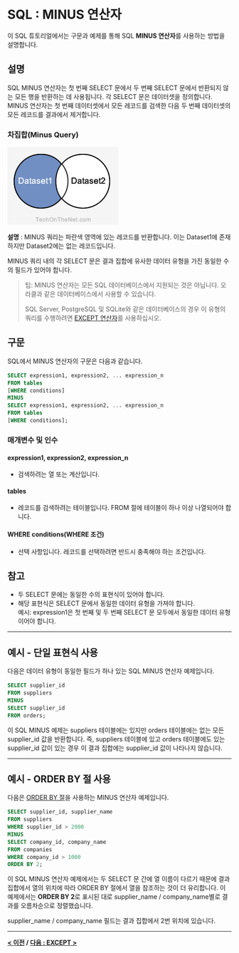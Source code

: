 # SQL : MINUS 연산자

이 SQL 튜토리얼에서는 구문과 예제를 통해 SQL **MINUS 연산자**를 사용하는 방법을 설명합니다.

## 설명
SQL MINUS 연산자는 첫 번째 SELECT 문에서 두 번째 SELECT 문에서 반환되지 않는 모든 행을 반환하는 데 사용됩니다. 각 SELECT 문은 데이터셋을 정의합니다. MINUS 연산자는 첫 번째 데이터셋에서 모든 레코드를 검색한 다음 두 번째 데이터셋의 모든 레코드를 결과에서 제거합니다.

### 차집합(Minus Query)

![MINUS](Visual-Illustration/minus.png)

**설명** : MINUS 쿼리는 파란색 영역에 있는 레코드를 반환합니다. 이는 Dataset1에 존재하지만 Dataset2에는 없는 레코드입니다.

MINUS 쿼리 내의 각 SELECT 문은 결과 집합에 유사한 데이터 유형을 가진 동일한 수의 필드가 있어야 합니다.
>팁: MINUS 연산자는 모든 SQL 데이터베이스에서 지원되는 것은 아닙니다. 오라클과 같은 데이터베이스에서 사용할 수 있습니다.
>
>SQL Server, PostgreSQL 및 SQLite와 같은 데이터베이스의 경우 이 유형의 쿼리를 수행하려면 [EXCEPT 연산자](EXCEPT.md)를 사용하십시오.

## 구문
SQL에서 MINUS 연산자의 구문은 다음과 같습니다.
```SQL
SELECT expression1, expression2, ... expression_n
FROM tables
[WHERE conditions]
MINUS
SELECT expression1, expression2, ... expression_n
FROM tables
[WHERE conditions];
```
### 매개변수 및 인수
#### **expression1, expression2, expression_n**
- 검색하려는 열 또는 계산입니다.
#### **tables**
- 레코드를 검색하려는 테이블입니다. FROM 절에 테이블이 하나 이상 나열되어야 합니다.
#### **WHERE conditions(WHERE 조건)**
- 선택 사항입니다. 레코드를 선택하려면 반드시 충족해야 하는 조건입니다.

## 참고
- 두 SELECT 문에는 동일한 수의 표현식이 있어야 합니다.
- 해당 표현식은 SELECT 문에서 동일한 데이터 유형을 가져야 합니다.  
예시: expression1은 첫 번째 및 두 번째 SELECT 문 모두에서 동일한 데이터 유형이어야 합니다.

---
## 예시 - 단일 표현식 사용
다음은 데이터 유형이 동일한 필드가 하나 있는 SQL MINUS 연산자 예제입니다.
```SQL
SELECT supplier_id
FROM suppliers
MINUS
SELECT supplier_id
FROM orders;
```
이 SQL MINUS 예제는 suppliers 테이블에는 있지만 orders 테이블에는 없는 모든 supplier_id 값을 반환합니다. 즉, suppliers 테이블에 있고 orders 테이블에도 있는 supplier_id 값이 있는 경우 이 결과 집합에는 supplier_id 값이 나타나지 않습니다.

---
## 예시 - ORDER BY 절 사용
다음은 [ORDER BY 절](ORDER_BY.md)을 사용하는 MINUS 연산자 예제입니다.
```SQL
SELECT supplier_id, supplier_name
FROM suppliers
WHERE supplier_id > 2000
MINUS
SELECT company_id, company_name
FROM companies
WHERE company_id > 1000
ORDER BY 2;
```
이 SQL MINUS 연산자 예제에서는 두 SELECT 문 간에 열 이름이 다르기 때문에 결과 집합에서 열의 위치에 따라 ORDER BY 절에서 열을 참조하는 것이 더 유리합니다. 이 예제에서는 **ORDER BY 2**로 표시된 대로 supplier_name / company_name별로 결과를 오름차순으로 정렬했습니다.

supplier_name / company_name 필드는 결과 집합에서 2번 위치에 있습니다.

---
**[< 이전](INTERSECT.md) / [다음 : EXCEPT >](EXCEPT.md)**